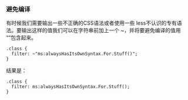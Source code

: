 ### 避免编译

有时候我们需要输出一些不正确的CSS语法或者使用一些 less不认识的专有语法。要输出这样的值我们可以在字符串前加上一个 ~，并将要避免编译的值用 “”包含起来。
```
.class {
  filter: ~"ms:alwaysHasItsOwnSyntax.For.Stuff()";
}
```
结果是：
```
.class {
  filter: ms:alwaysHasItsOwnSyntax.For.Stuff();
}
```